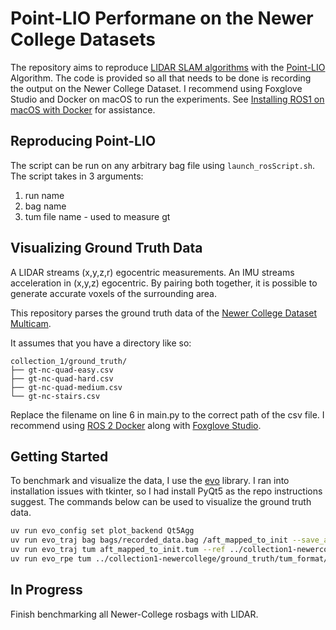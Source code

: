 # Point-LIO Performane on the Newer College Datasets
The repository aims to reproduce [LIDAR SLAM algorithms](https://arxiv.org/pdf/2311.00276) with the [Point-LIO](https://drive.google.com/file/d/1I8fByqJ-yE4lvYqeCvvjkzrPWRSjVYpg/view?usp=sharing) Algorithm. The code is provided so all that needs to be done is recording the output on the Newer College Dataset. I recommend using Foxglove Studio and Docker on macOS to run the experiments. See [Installing ROS1 on macOS with Docker](https://foxglove.dev/blog/installing-ros1-on-macos-with-docker) for assistance.

## Reproducing Point-LIO
The script can be run on any arbitrary bag file using `launch_rosScript.sh`. The script takes in 3 arguments: 
1. run name
2. bag name
3. tum file name - used to measure gt

## Visualizing Ground Truth Data
A LIDAR streams (x,y,z,r) egocentric measurements. An IMU streams acceleration in (x,y,z) egocentric. By pairing both together, it is possible to generate accurate voxels of the surrounding area.

This repository parses the ground truth data of the [Newer College Dataset Multicam](https://ori-drs.github.io/newer-college-dataset/multi-cam/).

It assumes that you have a directory like so:

```
collection_1/ground_truth/
├── gt-nc-quad-easy.csv
├── gt-nc-quad-hard.csv
├── gt-nc-quad-medium.csv
└── gt-nc-stairs.csv
```

Replace the filename on line 6 in main.py to the correct path of the csv file. I recommend using [ROS 2 Docker](https://foxglove.dev/blog/installing-ros2-on-macos-with-docker)
along with [Foxglove Studio](https://app.foxglove.dev/).

## Getting Started

To benchmark and visualize the data, I use the [evo](https://github.com/MichaelGrupp/evo) library. I ran into installation issues with tkinter, so I had install PyQt5 as the repo instructions suggest. The commands below can be used to visualize the ground truth data.

```bash
uv run evo_config set plot_backend Qt5Agg
uv run evo_traj bag bags/recorded_data.bag /aft_mapped_to_init --save_as_tum
uv run evo_traj tum aft_mapped_to_init.tum --ref ../collection1-newercollege/ground_truth/tum_format/gt-nc-quad-easy.csv -p --plot_mode=xy --align
uv run evo_rpe tum ../collection1-newercollege/ground_truth/tum_format/gt-nc-quad-easy.csv aft_mapped_to_init.tum
```

## In Progress
Finish benchmarking all Newer-College rosbags with LIDAR.